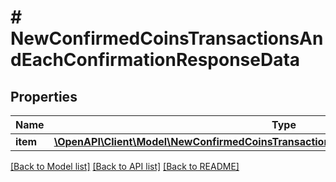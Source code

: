 # # NewConfirmedCoinsTransactionsAndEachConfirmationResponseData

## Properties

Name | Type | Description | Notes
------------ | ------------- | ------------- | -------------
**item** | [**\OpenAPI\Client\Model\NewConfirmedCoinsTransactionsAndEachConfirmationResponseItem**](NewConfirmedCoinsTransactionsAndEachConfirmationResponseItem.md) |  |

[[Back to Model list]](../../README.md#models) [[Back to API list]](../../README.md#endpoints) [[Back to README]](../../README.md)
